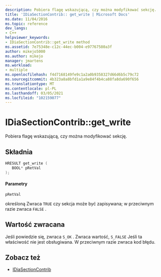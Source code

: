 ```yaml
---
description: Pobiera flagę wskazującą, czy można modyfikować sekcję.
title: 'IDiaSectionContrib:: get_write | Microsoft Docs'
ms.date: 11/04/2016
ms.topic: reference
dev_langs:
- C++
helpviewer_keywords:
- IDiaSectionContrib::get_write method
ms.assetid: 7e75348e-c12c-44ec-b004-e97767580a3f
author: mikejo5000
ms.author: mikejo
manager: jmartens
ms.workload:
- multiple
ms.openlocfilehash: f4d7168149fe9c1a2a0b9358327d66d6b5c79c72
ms.sourcegitcommit: 4b323a8a8bfd1a1a9e84f4b4ca88fa8da690f656
ms.translationtype: MT
ms.contentlocale: pl-PL
ms.lasthandoff: 03/05/2021
ms.locfileid: "102159077"
---
```

# <a name="idiasectioncontribget_write"></a>IDiaSectionContrib::get_write
Pobiera flagę wskazującą, czy można modyfikować sekcję.

## <a name="syntax"></a>Składnia

```C++
HRESULT get_write ( 
   BOOL* pRetVal
);
```

#### <a name="parameters"></a>Parametry
 `pRetVal`

określoną Zwraca `TRUE` czy sekcja może być zapisywana; w przeciwnym razie zwraca `FALSE` .

## <a name="return-value"></a>Wartość zwracana
 Jeśli powiedzie się, zwraca `S_OK` . Zwraca wartość, `S_FALSE` Jeśli ta właściwość nie jest obsługiwana. W przeciwnym razie zwraca kod błędu.

## <a name="see-also"></a>Zobacz też
- [IDiaSectionContrib](../../debugger/debug-interface-access/idiasectioncontrib.md)
